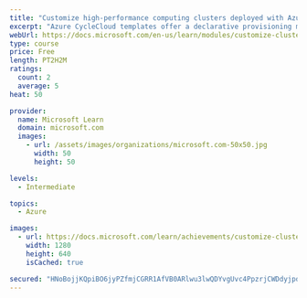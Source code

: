 ```yaml
---
title: "Customize high-performance computing clusters deployed with Azure CycleCloud"
excerpt: "Azure CycleCloud templates offer a declarative provisioning model that helps you minimize administrative overhead associated with deploying and maintaining custom HPC environments in Azure."
webUrl: https://docs.microsoft.com/en-us/learn/modules/customize-clusters-azure-cyclecloud/
type: course
price: Free
length: PT2H2M
ratings:
  count: 2
  average: 5
heat: 50

provider:
  name: Microsoft Learn
  domain: microsoft.com
  images:
    - url: /assets/images/organizations/microsoft.com-50x50.jpg
      width: 50
      height: 50

levels:
  - Intermediate

topics:
  - Azure

images:
  - url: https://docs.microsoft.com/learn/achievements/customize-clusters-azure-cyclecloud-social.png
    width: 1280
    height: 640
    isCached: true

secured: "HNoBojjKQpiBO6jyPZfmjCGRR1AfVB0ARlwu3lwQDYvgUvc4PpzrjCWDdyjpdhD8FOqiDhMoW7FjgizJ5nllc/dv/l+dgf8H4QeCuHYkucg63mS1pZ2UNVTIw9m9YPhV9LLtWuuQMOwWd7QUXl83PYrmFL8WnQOSvvdpKpkKFTBXrenjHzI2BoeMzIG00OEMDnhTrcthuH8TKkC8qc8LoUJ+YPYnrat1cRyM714EaJOltD5NjUPcZ+4E7JQwIxjcX5S3NgXueiBiYF6R976kUBrfIh0b+AYJiT+IHPme7WaovUHpAtp/wSW5zz3ZENOMSY6PCj1bt8d4TxmptBbenMIiTtcMSaay3czgNtEbHHCvviFzTEYoWUMso1zrr1ZUiIdLAOg64bl8Wei43VlUO/Vke3CD7Py9ypr/Ej6FT5Q=;8bIa4iDcmpKjR8pMKmZJBw=="
---
```



